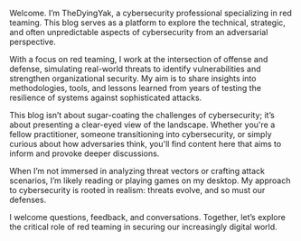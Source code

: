 Welcome. I’m TheDyingYak, a cybersecurity professional specializing in red teaming. This blog serves as a platform to explore the technical, strategic, and often unpredictable aspects of cybersecurity from an adversarial perspective.

With a focus on red teaming, I work at the intersection of offense and defense, simulating real-world threats to identify vulnerabilities and strengthen organizational security. My aim is to share insights into methodologies, tools, and lessons learned from years of testing the resilience of systems against sophisticated attacks.

This blog isn’t about sugar-coating the challenges of cybersecurity; it’s about presenting a clear-eyed view of the landscape. Whether you're a fellow practitioner, someone transitioning into cybersecurity, or simply curious about how adversaries think, you'll find content here that aims to inform and provoke deeper discussions.

When I’m not immersed in analyzing threat vectors or crafting attack scenarios, I’m likely reading or playing games on my desktop. My approach to cybersecurity is rooted in realism: threats evolve, and so must our defenses.

I welcome questions, feedback, and conversations. Together, let’s explore the critical role of red teaming in securing our increasingly digital world.